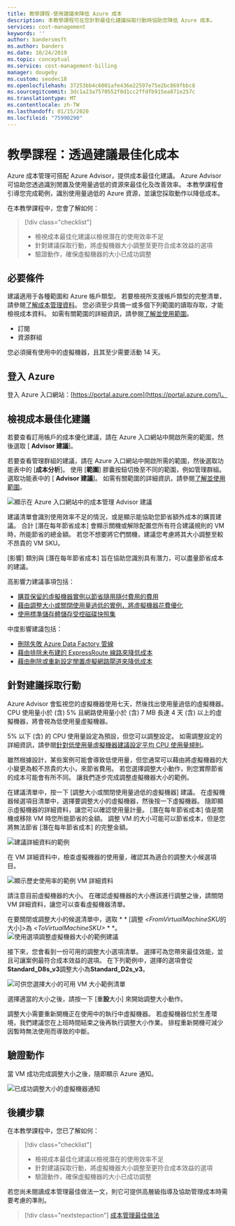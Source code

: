 ```yaml
---
title: 教學課程-使用建議來降低 Azure 成本
description: 本教學課程可在您針對最佳化建議採取行動時協助您降低 Azure 成本。
services: cost-management
keywords: ''
author: bandersmsft
ms.author: banders
ms.date: 10/24/2019
ms.topic: conceptual
ms.service: cost-management-billing
manager: dougeby
ms.custom: seodec18
ms.openlocfilehash: 37253bb4c6001afe436e22597e75e2bc869fbbc8
ms.sourcegitcommit: 3dc1a23a7570552f0d1cc2ffdfb915ea871e257c
ms.translationtype: MT
ms.contentlocale: zh-TW
ms.lasthandoff: 01/15/2020
ms.locfileid: "75990290"
---
```

# <a name="tutorial-optimize-costs-from-recommendations"></a>教學課程：透過建議最佳化成本

Azure 成本管理可搭配 Azure Advisor，提供成本最佳化建議。 Azure Advisor 可協助您透過識別閒置及使用量過低的資源來最佳化及改善效率。 本教學課程會引導您完成範例，識別使用量過低的 Azure 資源，並讓您採取動作以降低成本。

在本教學課程中，您會了解如何：

> [!div class="checklist"]
> * 檢視成本最佳化建議以檢視潛在的使用效率不足
> * 針對建議採取行動，將虛擬機器大小調整至更符合成本效益的選項
> * 驗證動作，確保虛擬機器的大小已成功調整

## <a name="prerequisites"></a>必要條件
建議適用于各種範圍和 Azure 帳戶類型。 若要檢視所支援帳戶類型的完整清單，請參閱[了解成本管理資料](understand-cost-mgt-data.md)。 您必須至少具備一或多個下列範圍的讀取存取，才能檢視成本資料。 如需有關範圍的詳細資訊，請參閱[了解並使用範圍](understand-work-scopes.md)。

- 訂閱
- 資源群組

您必須擁有使用中的虛擬機器，且其至少需要活動 14 天。

## <a name="sign-in-to-azure"></a>登入 Azure
登入 Azure 入口網站：[https://portal.azure.com](https://portal.azure.com/)。

## <a name="view-cost-optimization-recommendations"></a>檢視成本最佳化建議

若要查看訂用帳戶的成本優化建議，請在 Azure 入口網站中開啟所需的範圍，然後選取 [ **Advisor 建議**]。

若要查看管理群組的建議，請在 Azure 入口網站中開啟所需的範圍，然後選取功能表中的 [**成本分析**]。 使用 [**範圍**] 膠囊按鈕切換至不同的範圍，例如管理群組。 選取功能表中的 [ **Advisor 建議**]。 如需有關範圍的詳細資訊，請參閱[了解並使用範圍](understand-work-scopes.md)。

![顯示在 Azure 入口網站中的成本管理 Advisor 建議](./media/tutorial-acm-opt-recommendations/advisor-recommendations.png)

建議清單會識別使用效率不足的情況，或是顯示能協助您節省額外成本的購買建議。 合計 [潛在每年節省成本] 會顯示關機或解除配置您所有符合建議規則的 VM 時，所能節省的總金額。 若您不想要將它們關機，建議您考慮將其大小調整至較不昂貴的 VM SKU。

[影響] 類別與 [潛在每年節省成本] 旨在協助您識別具有潛力，可以盡量節省成本的建議。

高影響力建議事項包括：
- [購買保留的虛擬機器實例以節省隨用隨付費用的費用](../../advisor/advisor-cost-recommendations.md#buy-reserved-virtual-machine-instances-to-save-money-over-pay-as-you-go-costs)
- [藉由調整大小或關閉使用量過低的實例，將虛擬機器花費優化](../../advisor/advisor-cost-recommendations.md#optimize-virtual-machine-spend-by-resizing-or-shutting-down-underutilized-instances)
- [使用標準儲存體儲存受控磁碟快照集](../../advisor/advisor-cost-recommendations.md#use-standard-snapshots-for-managed-disks)

中度影響建議包括：
- [刪除失敗 Azure Data Factory 管線](../../advisor/advisor-cost-recommendations.md#delete-azure-data-factory-pipelines-that-are-failing)
- [藉由排除未布建的 ExpressRoute 線路來降低成本](../../advisor/advisor-cost-recommendations.md#reduce-costs-by-eliminating-unprovisioned-expressroute-circuits)
- [藉由刪除或重新設定閒置虛擬網路閘道來降低成本](../../advisor/advisor-cost-recommendations.md#reduce-costs-by-deleting-or-reconfiguring-idle-virtual-network-gateways)

## <a name="act-on-a-recommendation"></a>針對建議採取行動

Azure Advisor 會監視您的虛擬機器使用七天，然後找出使用量過低的虛擬機器。 CPU 使用量小於 (含) 5% 且網路使用量小於 (含) 7 MB 長達 4 天 (含) 以上的虛擬機器，將會視為低使用量虛擬機器。

5% 以下 (含) 的 CPU 使用量設定為預設，但您可以調整設定。 如需調整設定的詳細資訊，請參閱[針對低使用量虛擬機器建議設定平均 CPU 使用量規則](../../advisor/advisor-get-started.md#configure-low-usage-vm-recommendation)。

雖然根據設計，某些案例可能會導致低使用量，但您通常可以藉由將虛擬機器的大小變更為較不昂貴的大小，來節省費用。 若您選擇調整大小動作，則您實際節省的成本可能會有所不同。 讓我們逐步完成調整虛擬機器大小的範例。

在建議清單中，按一下 [調整大小或關閉使用量過低的虛擬機器] 建議。 在虛擬機器候選項目清單中，選擇要調整大小的虛擬機器，然後按一下虛擬機器。 隨即顯示虛擬機器的詳細資料，讓您可以確認使用量計量。 [潛在每年節省成本] 值是關機或移除 VM 時您所能節省的金額。 調整 VM 的大小可能可以節省成本，但是您將無法節省 [潛在每年節省成本] 的完整金額。

![建議詳細資料的範例](./media/tutorial-acm-opt-recommendations/recommendation-details.png)

在 VM 詳細資料中，檢查虛擬機器的使用量，確認其為適合的調整大小候選項目。

![顯示歷史使用率的範例 VM 詳細資料](./media/tutorial-acm-opt-recommendations/vm-details.png)

請注意目前虛擬機器的大小。 在確認虛擬機器的大小應該進行調整之後，請關閉 VM 詳細資料，讓您可以查看虛擬機器清單。

在要關閉或調整大小的候選清單中，選取 * * [調整 *&lt;FromVirtualMachineSKU*的大小]&gt;為 *&lt;ToVirtualMachineSKU&gt;* * *。
![使用選項調整虛擬機器大小的範例建議](./media/tutorial-acm-opt-recommendations/resize-vm.png)

接下來，您會看到一份可用的調整大小選項清單。 選擇可為您帶來最佳效能，並且可讓案例最符合成本效益的選項。 在下列範例中，選擇的選項會從**Standard_D8s_v3**調整大小為**Standard_D2s_v3**。

![可供您選擇大小的可用 VM 大小範例清單](./media/tutorial-acm-opt-recommendations/choose-size.png)

選擇適當的大小之後，請按一下 [重**設**大小] 來開始調整大小動作。

調整大小需要重新開機正在使用中的執行中虛擬機器。 若虛擬機器位於生產環境，我們建議您在上班時間結束之後再執行調整大小作業。 排程重新開機可減少因暫時無法使用而導致的中斷。

## <a name="verify-the-action"></a>驗證動作

當 VM 成功完成調整大小之後，隨即顯示 Azure 通知。

![已成功調整大小的虛擬機器通知](./media/tutorial-acm-opt-recommendations/resized-notification.png)

## <a name="next-steps"></a>後續步驟

在本教學課程中，您已了解如何：

> [!div class="checklist"]
> * 檢視成本最佳化建議以檢視潛在的使用效率不足
> * 針對建議採取行動，將虛擬機器大小調整至更符合成本效益的選項
> * 驗證動作，確保虛擬機器的大小已成功調整

若您尚未閱讀成本管理最佳做法一文，則它可提供高層級指導及協助管理成本時需要考慮的準則。

> [!div class="nextstepaction"]
> [成本管理最佳做法](cost-mgt-best-practices.md)
